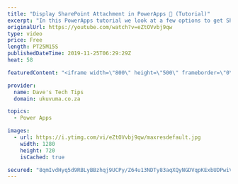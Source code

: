 ```yaml
---
title: "Display SharePoint Attachment in PowerApps 📸 (Tutorial)"
excerpt: "In this PowerApps tutorial we look at a few options to get SharePoint list attachment images and other file types to be available in PowerApps  -This can be done with an image control, but you would be limited to only displaying one image at a time. -A nested gallery provides much more flexibility than"
originalUrl: https://youtube.com/watch?v=eZtOVvbj9qw
type: video
price: Free
length: PT25M15S
publishedDateTime: 2019-11-25T06:29:29Z
heat: 58

featuredContent: "<iframe width=\"800\" height=\"500\" frameborder=\"0\" src=\"https://www.youtube.com/embed/eZtOVvbj9qw\" allow=\"accelerometer; autoplay; encrypted-media; gyroscope; picture-in-picture\" allowfullscreen></iframe>"

provider:
  name: Dave's Tech Tips
  domain: ukuvuma.co.za

topics:
  - Power Apps

images:
  - url: https://i.ytimg.com/vi/eZtOVvbj9qw/maxresdefault.jpg
    width: 1280
    height: 720
    isCached: true

secured: "8qmIvdHyq5d9RBLyBBzhqj9UCPy/Z64u13NDTy83aqXQyNGDVqpKExbUDPwiVKRSOW3gTjHOdT81Zm0INDd6DZ3uL7UjTVNBmm/sQbL6rxoCOOfC6Sxiymef6eIJ9Z6iDYVZTKCh/Ry/NqGUWbxmXXOPMUd/Q3DfkWBUKMjoOtdT88nk0YH0kt/kbjrhISFG99/8I0C7efm05KovexemYE6c++AmYrfozAwOJ0vi3xZyj7nnWPK/jPFT8xzX+u0JmKqquOsXwo7HjRuBiIaeULNcl6eGq2MCxhOFBGmSOhK+4o8roIZCYRjoGO//5dj8oe4Qw+mJybxlZmAU9AxACaVszZYHifg8W7MMxsQHX4Z1FXLhylQHgPp/5EqtrnVJy80Ivv18mDt+0V0x6NcKrhSfJgVy44DI/bHBxvCWot8=;nxT2qLld3k1s5XwjURzoeA=="
---
```


